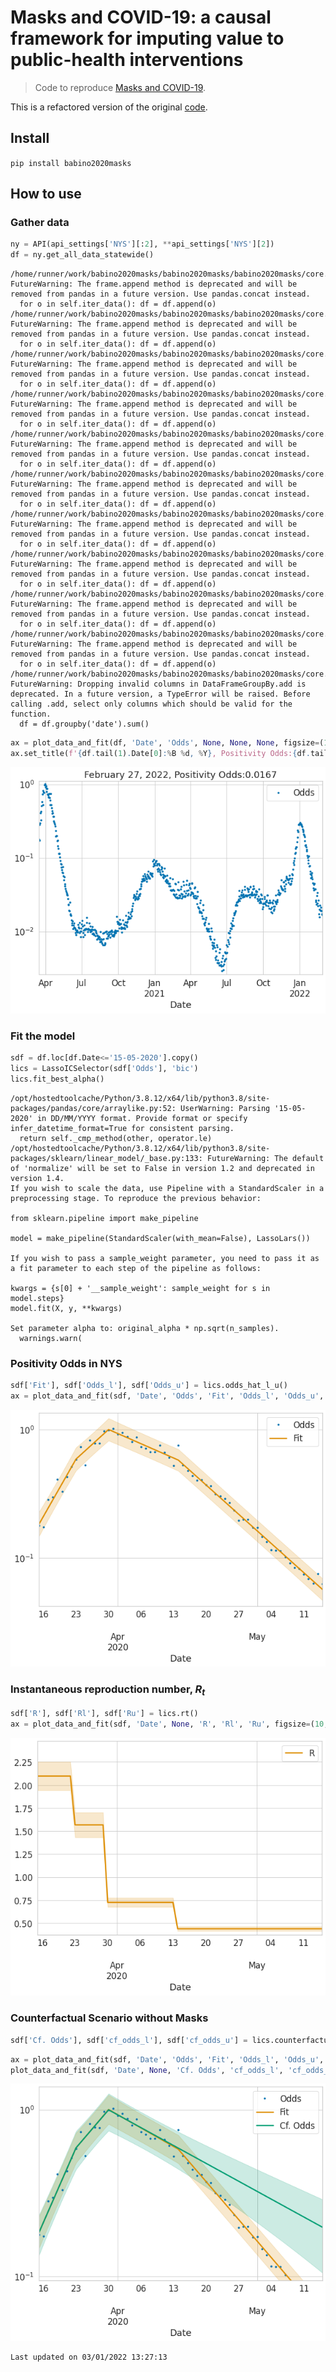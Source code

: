 # Masks and COVID-19: a causal framework for imputing value to public-health interventions
> Code to reproduce <a href='https://arxiv.org/abs/2006.05532'>Masks and COVID-19</a>.


This is a refactored version of the original [code](https://github.com/ababino/corona). 

## Install

`pip install babino2020masks`

## How to use

### Gather data

```python
ny = API(api_settings['NYS'][:2], **api_settings['NYS'][2])
df = ny.get_all_data_statewide()
```

    /home/runner/work/babino2020masks/babino2020masks/babino2020masks/core.py:63: FutureWarning: The frame.append method is deprecated and will be removed from pandas in a future version. Use pandas.concat instead.
      for o in self.iter_data(): df = df.append(o)
    /home/runner/work/babino2020masks/babino2020masks/babino2020masks/core.py:63: FutureWarning: The frame.append method is deprecated and will be removed from pandas in a future version. Use pandas.concat instead.
      for o in self.iter_data(): df = df.append(o)
    /home/runner/work/babino2020masks/babino2020masks/babino2020masks/core.py:63: FutureWarning: The frame.append method is deprecated and will be removed from pandas in a future version. Use pandas.concat instead.
      for o in self.iter_data(): df = df.append(o)
    /home/runner/work/babino2020masks/babino2020masks/babino2020masks/core.py:63: FutureWarning: The frame.append method is deprecated and will be removed from pandas in a future version. Use pandas.concat instead.
      for o in self.iter_data(): df = df.append(o)
    /home/runner/work/babino2020masks/babino2020masks/babino2020masks/core.py:63: FutureWarning: The frame.append method is deprecated and will be removed from pandas in a future version. Use pandas.concat instead.
      for o in self.iter_data(): df = df.append(o)
    /home/runner/work/babino2020masks/babino2020masks/babino2020masks/core.py:63: FutureWarning: The frame.append method is deprecated and will be removed from pandas in a future version. Use pandas.concat instead.
      for o in self.iter_data(): df = df.append(o)
    /home/runner/work/babino2020masks/babino2020masks/babino2020masks/core.py:63: FutureWarning: The frame.append method is deprecated and will be removed from pandas in a future version. Use pandas.concat instead.
      for o in self.iter_data(): df = df.append(o)
    /home/runner/work/babino2020masks/babino2020masks/babino2020masks/core.py:63: FutureWarning: The frame.append method is deprecated and will be removed from pandas in a future version. Use pandas.concat instead.
      for o in self.iter_data(): df = df.append(o)
    /home/runner/work/babino2020masks/babino2020masks/babino2020masks/core.py:63: FutureWarning: The frame.append method is deprecated and will be removed from pandas in a future version. Use pandas.concat instead.
      for o in self.iter_data(): df = df.append(o)
    /home/runner/work/babino2020masks/babino2020masks/babino2020masks/core.py:63: FutureWarning: The frame.append method is deprecated and will be removed from pandas in a future version. Use pandas.concat instead.
      for o in self.iter_data(): df = df.append(o)
    /home/runner/work/babino2020masks/babino2020masks/babino2020masks/core.py:78: FutureWarning: Dropping invalid columns in DataFrameGroupBy.add is deprecated. In a future version, a TypeError will be raised. Before calling .add, select only columns which should be valid for the function.
      df = df.groupby('date').sum()


```python
ax = plot_data_and_fit(df, 'Date', 'Odds', None, None, None, figsize=(10, 7))
ax.set_title(f'{df.tail(1).Date[0]:%B %d, %Y}, Positivity Odds:{df.tail(1).Odds[0]:2.3}');
```


    
![png](docs/images/output_6_0.png)
    


### Fit the model

```python
sdf = df.loc[df.Date<='15-05-2020'].copy()
lics = LassoICSelector(sdf['Odds'], 'bic')
lics.fit_best_alpha()
```

    /opt/hostedtoolcache/Python/3.8.12/x64/lib/python3.8/site-packages/pandas/core/arraylike.py:52: UserWarning: Parsing '15-05-2020' in DD/MM/YYYY format. Provide format or specify infer_datetime_format=True for consistent parsing.
      return self._cmp_method(other, operator.le)
    /opt/hostedtoolcache/Python/3.8.12/x64/lib/python3.8/site-packages/sklearn/linear_model/_base.py:133: FutureWarning: The default of 'normalize' will be set to False in version 1.2 and deprecated in version 1.4.
    If you wish to scale the data, use Pipeline with a StandardScaler in a preprocessing stage. To reproduce the previous behavior:
    
    from sklearn.pipeline import make_pipeline
    
    model = make_pipeline(StandardScaler(with_mean=False), LassoLars())
    
    If you wish to pass a sample_weight parameter, you need to pass it as a fit parameter to each step of the pipeline as follows:
    
    kwargs = {s[0] + '__sample_weight': sample_weight for s in model.steps}
    model.fit(X, y, **kwargs)
    
    Set parameter alpha to: original_alpha * np.sqrt(n_samples). 
      warnings.warn(


### Positivity Odds in NYS

```python
sdf['Fit'], sdf['Odds_l'], sdf['Odds_u'] = lics.odds_hat_l_u()
ax = plot_data_and_fit(sdf, 'Date', 'Odds', 'Fit', 'Odds_l', 'Odds_u', figsize=(10, 7))
```


    
![png](docs/images/output_10_0.png)
    


### Instantaneous reproduction number, $R_t$

```python
sdf['R'], sdf['Rl'], sdf['Ru'] = lics.rt()
ax = plot_data_and_fit(sdf, 'Date', None, 'R', 'Rl', 'Ru', figsize=(10, 7), logy=False, palette=[colorblind[1],colorblind[1]])
```


    
![png](docs/images/output_12_0.png)
    


### Counterfactual Scenario without  Masks

```python
sdf['Cf. Odds'], sdf['cf_odds_l'], sdf['cf_odds_u'] = lics.counterfactual()
```

```python
ax = plot_data_and_fit(sdf, 'Date', 'Odds', 'Fit', 'Odds_l', 'Odds_u', figsize=(10, 7))
plot_data_and_fit(sdf, 'Date', None, 'Cf. Odds', 'cf_odds_l', 'cf_odds_u', palette=[colorblind[2],colorblind[2]], ax=ax);
```


    
![png](docs/images/output_15_0.png)
    


    Last updated on 03/01/2022 13:27:13

